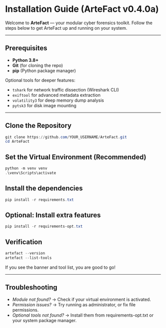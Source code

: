 # Installation Guide (ArteFact v0.4.0a)

Welcome to **ArteFact** — your modular cyber forensics toolkit. Follow the steps below to get ArteFact up and running on your system.

---

## Prerequisites

- **Python 3.8+**
- **Git** (for cloning the repo)
- **pip** (Python package manager)

Optional tools for deeper features:

- `tshark` for network traffic dissection (Wireshark CLI)
- `exiftool` for advanced metadata extraction
- `volatility3` for deep memory dump analysis
- `pytsk3` for disk image mounting

---

## Clone the Repository

```powershell
git clone https://github.com/YOUR_USERNAME/ArteFact.git
cd ArteFact
```

## Set the Virtual Environment (Recommended)

```powershell
python -m venv venv
.\venv\Scripts\activate
```

## Install the dependencies

```powershell
pip install -r requirements.txt
```

## Optional: Install extra features

```powershell
pip install -r requirements-opt.txt
```

## Verification

```powershell
artefact --version
artefact --list-tools
```

If you see the banner and tool list, you are good to go!

---

## Troubleshooting

- *Module not found?* → Check if your virtual environment is activated.
- *Permission issues?* → Try running as administrator, or fix file permissions.
- *Optional tools not found?* → Install them from requirements-opt.txt or your system package manager.